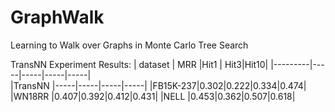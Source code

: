 # GraphWalk

Learning to Walk over Graphs in Monte Carlo Tree Search

TransNN Experiment Results:
| dataset | MRR |Hit1 | Hit3|Hit10|
|---------|-----|-----|-----|-----|		
|TransNN  |-----|-----|-----|-----|
|FB15K-237|0.302|0.222|0.334|0.474|
|WN18RR   |0.407|0.392|0.412|0.431|
|NELL     |0.453|0.362|0.507|0.618|



